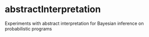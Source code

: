 # abstractInterpretation
Experiments with abstract interpretation for Bayesian inference on probabilistic programs

